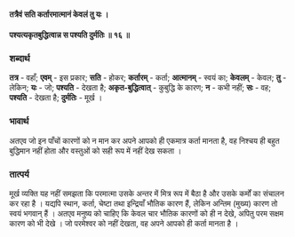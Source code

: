 #### तत्रैवं सति कर्तारमात्मानं केवलं तु यः ।
#### पश्यत्यकृतबुद्धित्वान्न स पश्यति दुर्मतिः ॥ १६ ॥

### शब्दार्थ

**तत्र** - वहाँ; **एवम्** - इस प्रकार; **सति** - होकर; **कर्तारम्** - कर्ता; **आत्मानम्** - स्वयं का; **केवलम्** - केवल; **तु** - लेकिन; **यः** - जो; **पश्यति** - देखता है; **अकृत-बुद्धित्वात्** - कुबुद्धि के कारण; **न** - कभी नहीं; **सः** - वह; **पश्यति** - देखता है; **दुर्मतिः** - मूर्ख ।

### भावार्थ

अतएव जो इन पाँचों कारणों को न मान कर अपने आपको ही एकमात्र कर्ता मानता है, वह निश्चय ही बहुत बुद्धिमान नहीं होता और वस्तुओं को सही रूप में नहीं देख सकता ।

### तात्पर्य

मूर्ख व्यक्ति यह नहीं समझता कि परमात्मा उसके अन्तर में मित्र रूप में बैठा है और उसके कर्मों का संचालन कर रहा है । यद्यपि स्थान, कर्ता, चेष्टा तथा इन्द्रियाँ भौतिक कारण हैं, लेकिन अन्तिम (मुख्य) कारण तो स्वयं भगवान् हैं । अतएव मनुष्य को चाहिए कि केवल चार भौतिक कारणों को ही न देखे, अपितु परम सक्षम कारण को भी देखे । जो परमेश्वर को नहीं देखता, वह अपने आपको ही कर्ता मानता है ।